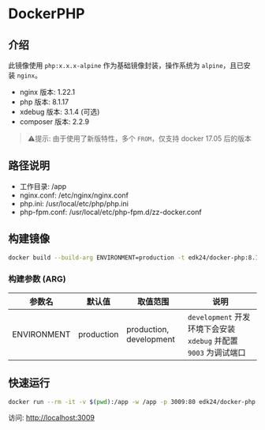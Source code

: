 # DockerPHP

## 介绍

此镜像使用 `php:x.x.x-alpine` 作为基础镜像封装，操作系统为 `alpine`，且已安装 `nginx`。

- nginx 版本: 1.22.1
- php 版本: 8.1.17
- xdebug 版本: 3.1.4 (可选)
- composer 版本: 2.2.9

> ⚠️提示: 由于使用了新版特性，多个 `FROM`，仅支持 docker 17.05 后的版本

## 路径说明

- 工作目录: /app
- nginx.conf: /etc/nginx/nginx.conf
- php.ini: /usr/local/etc/php/php.ini
- php-fpm.conf: /usr/local/etc/php-fpm.d/zz-docker.conf

## 构建镜像

```bash
docker build --build-arg ENVIRONMENT=production -t edk24/docker-php:8.1.17 .
```

### 构建参数 (ARG)

| 参数名 | 默认值 | 取值范围 | 说明 |
| --- | --- | --- | --- |
| ENVIRONMENT | production | production, development | `development` 开发环境下会安装 `xdebug` 并配置 `9003` 为调试端口 |

## 快速运行

```bash
docker run --rm -it -v $(pwd):/app -w /app -p 3009:80 edk24/docker-php:8.1.17
```

访问: [http://localhost:3009](http://localhost:3009)